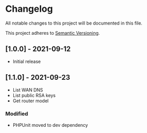 # Changelog
All notable changes to this project will be documented in this file.

This project adheres to [Semantic Versioning](https://semver.org/spec/v2.0.0.html).

## [1.0.0] - 2021-09-12
- Initial release

## [1.1.0] - 2021-09-23
- List WAN DNS
- List public RSA keys
- Get router model
### Modified
- PHPUnit moved to dev dependency 

